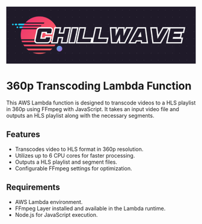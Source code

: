 ![Chillwave Header](https://github.com/cmershon2/Chillwave/blob/main/docs/Chillwave-Headers.png?raw=true)
# 360p Transcoding Lambda Function
This AWS Lambda function is designed to transcode videos to a HLS playlist in 360p using FFmpeg with JavaScript. It takes an input video file and outputs an HLS playlist along with the necessary segments.
## Features
- Transcodes video to HLS format in 360p resolution.
- Utilizes up to 6 CPU cores for faster processing.
- Outputs a HLS playlist and segment files.
- Configurable FFmpeg settings for optimization.
## Requirements
- AWS Lambda environment.
- FFmpeg Layer installed and available in the Lambda runtime.
- Node.js for JavaScript execution.